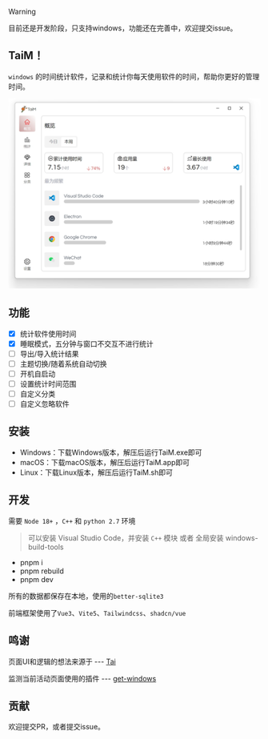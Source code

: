 > [!WARNING]
> 目前还是开发阶段，只支持windows，功能还在完善中，欢迎提交issue。

## TaiM！

`windows` 的时间统计软件，记录和统计你每天使用软件的时间，帮助你更好的管理时间。

![screenshot](./screenshot/index.png)

## 功能

- [x]  统计软件使用时间
- [x] 睡眠模式，五分钟与窗口不交互不进行统计
- [ ] 导出/导入统计结果
- [ ] 主题切换/随着系统自动切换
- [ ] 开机自启动
- [ ] 设置统计时间范围
- [ ] 自定义分类
- [ ] 自定义忽略软件

## 安装

- Windows：下载Windows版本，解压后运行TaiM.exe即可
- macOS：下载macOS版本，解压后运行TaiM.app即可
- Linux：下载Linux版本，解压后运行TaiM.sh即可

## 开发
 需要 `Node 18+` ，`C++` 和 `python 2.7` 环境
 > 可以安装 Visual Studio Code，并安装 `C++` 模块 或者 全局安装 windows-build-tools

 - pnpm i
 - pnpm rebuild
 - pnpm dev

 所有的数据都保存在本地，使用的`better-sqlite3`

 前端框架使用了`Vue3`、`Vite5`、`Tailwindcss`、`shadcn/vue`

 ## 鸣谢
 页面UI和逻辑的想法来源于 ---  [Tai](https://github.com/Planshit/Tai)

 监测当前活动页面使用的插件 --- [get-windows](https://github.com/sindresorhus/get-windows)

## 贡献
欢迎提交PR，或者提交issue。
